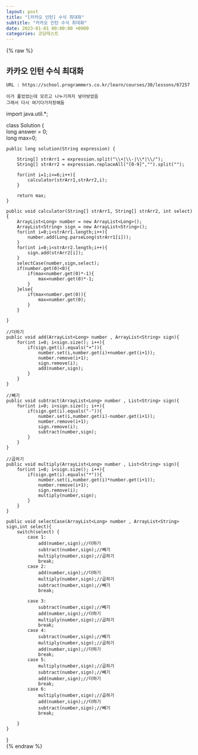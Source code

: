 ```yaml
---  
layout: post  
title: "[카카오 인턴] 수식 최대화"  
subtitle: "카카오 인턴 수식 최대화"  
date: 2023-01-01 00:00:00 +0900  
categories: 코딩테스트  
---  
```

{% raw %}  
## 카카오 인턴 수식 최대화  
	URL : https://school.programmers.co.kr/learn/courses/30/lessons/67257  
  
	이거 풀었었는데 모르고 나누기까지 넣어놧었음  
	그래서 다시 여기다가저장해둠  
  
import java.util.*;  
  
class Solution {  
    long answer = 0;  
    long max=0;  
  
    public long solution(String expression) {  
  
        String[] strArr1 = expression.split("\\+|\\-|\\*|\\/");  
        String[] strArr2 = expression.replaceAll("[0-9]","").split("");  
  
        for(int i=1;i<=6;i++){  
            calculator(strArr1,strArr2,i);  
        }  
  
        return max;  
    }  
  
    public void calculator(String[] strArr1, String[] strArr2, int select){  
        ArrayList<Long> number = new ArrayList<Long>();  
        ArrayList<String> sign = new ArrayList<String>();  
        for(int i=0;i<strArr1.length;i++){  
            number.add(Long.parseLong(strArr1[i]));  
        }  
        for(int i=0;i<strArr2.length;i++){  
            sign.add(strArr2[i]);  
        }  
        selectCase(number,sign,select);  
        if(number.get(0)<0){  
            if(max<number.get(0)*-1){  
                max=number.get(0)*-1;  
            }  
        }else{  
            if(max<number.get(0)){  
                max=number.get(0);  
            }  
        }  
  
    }  
  
    //더하기  
    public void add(ArrayList<Long> number , ArrayList<String> sign){  
        for(int i=0; i<sign.size(); i++){  
            if(sign.get(i).equals("+")){  
                number.set(i,number.get(i)+number.get(i+1));  
                number.remove(i+1);  
                sign.remove(i);  
                add(number,sign);  
            }  
        }  
    }  
  
    //빼기  
    public void subtract(ArrayList<Long> number , List<String> sign){  
        for(int i=0; i<sign.size(); i++){  
            if(sign.get(i).equals("-")){  
                number.set(i,number.get(i)-number.get(i+1));  
                number.remove(i+1);  
                sign.remove(i);  
                subtract(number,sign);  
            }  
        }  
    }  
  
    //곱하기  
    public void multiply(ArrayList<Long> number , List<String> sign){  
        for(int i=0; i<sign.size(); i++){  
            if(sign.get(i).equals("*")){  
                number.set(i,number.get(i)*number.get(i+1));  
                number.remove(i+1);  
                sign.remove(i);  
                multiply(number,sign);  
            }  
        }  
    }  
  
    public void selectCase(ArrayList<Long> number , ArrayList<String> sign,int select){  
        switch(select) {  
			case 1:  
                add(number,sign);//더하기  
                subtract(number,sign);//빼기  
                multiply(number,sign);//곱하기  
				break;  
            case 2:  
                add(number,sign);//더하기  
                multiply(number,sign);//곱하기  
                subtract(number,sign);//빼기  
				break;  
  
            case 3:  
                subtract(number,sign);//빼기  
                add(number,sign);//더하기  
                multiply(number,sign);//곱하기  
				break;  
            case 4:  
                subtract(number,sign);//빼기  
                multiply(number,sign);//곱하기  
                add(number,sign);//더하기  
				break;  
            case 5:  
                multiply(number,sign);//곱하기  
                subtract(number,sign);//빼기  
                add(number,sign);//더하기  
				break;  
            case 6:  
                multiply(number,sign);//곱하기  
                add(number,sign);//더하기  
                subtract(number,sign);//빼기  
				break;  
  
		}  
    }  
  
}  
{% endraw %}